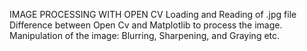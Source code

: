 IMAGE PROCESSING WITH OPEN CV
Loading and Reading of .jpg file 
Difference between Open Cv and Matplotlib to process the image.
Manipulation of the image: Blurring, Sharpening, and Graying etc.
